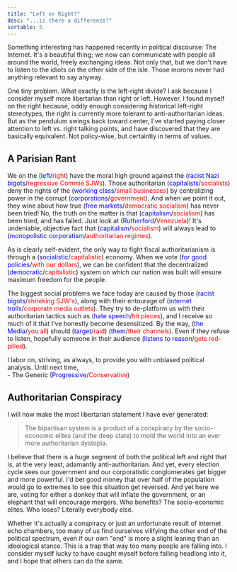 ```yaml
---
title: "Left or Right?"
desc: "...is there a difference?"
sortable: 5
---
```


Something interesting has happened recently in political discourse: The Internet. It's a beautiful thing; we now can communicate with people all around the world, freely exchanging ideas. Not only that, but we don't have to listen to the idiots on the other side of the isle. Those morons never had anything relevant to say anyway.

One tiny problem. What exactly is the left-right divide? I ask because I consider myself more libertarian than right or left. However, I found myself on the right because, oddly enough considering historical left-right stereotypes, the right is currently more tolerant to anti-authoritarian ideas. But as the pendulum swings back toward center, I've started paying closer attention to left vs. right talking points, and have discovered that they are basically equivalent. Not policy-wise, but certaintly in terms of values.

## A Parisian Rant

We on the (<font color='blue'>left</font>/<font color='red'>right</font>) have the moral high ground against the (<font color='blue'>racist Nazi bigots</font>/<font color='red'>regressive Commie SJWs</font>). Those authoritarian (<font color='blue'>capitalists</font>/<font color='red'>socialists</font>) deny the rights of the (<font color='blue'>working class</font>/<font color='red'>small businesses</font>) by centralizing power in the corrupt (<font color='blue'>corporations</font>/<font color='red'>government</font>). And when we point it out, they wine about how true (<font color='blue'>free markets</font>/<font color='red'>democratic socialism</font>) has never been tried! No, the truth on the matter is that (<font color='blue'>capitalism</font>/<font color='red'>socialism</font>) has been tried, and has failed. Just look at (<font color='blue'>Rutherford</font>/<font color='red'>Venezuela</font>)! It's undeniable, objective fact that (<font color='blue'>capitalism</font>/<font color='red'>socialism</font>) will always lead to (<font color='blue'>monopolistic corporatism</font>/<font color='red'>authoritarian regimes</font>).

As is clearly self-evident, the only way to fight fiscal authoritarianism is through a (<font color='blue'>socialistic</font>/<font color='red'>capitalistic</font>) economy. When we vote (<font color='blue'>for good policies</font>/<font color='red'>with our dollars</font>), we can be confident that the decentralized (<font color='blue'>democratic</font>/<font color='red'>capitalistic</font>) system on which our nation was built will ensure maximum freedom for the people.

The biggest social problems we face today are caused by those (<font color='blue'>racist bigots</font>/<font color='red'>shrieking SJW's</font>), along with their entourage of (<font color='blue'>internet trolls</font>/<font color='red'>corporate media outlets</font>). They try to de-platform us with their authoritarian tactics such as (<font color='blue'>hate speech</font>/<font color='red'>hit pieces</font>), and I receive so much of it that I've honestly become desensitized. By the way, (<font color='blue'>the Media</font>/<font color='red'>you all</font>) should (<font color='blue'>target</font>/<font color='red'>raid</font>) (<font color='blue'>them</font>/<font color='red'>their channels</font>). Even if they refuse to listen, hopefully someone in their audience (<font color='blue'>listens to reason</font>/<font color='red'>gets red-pilled</font>).

I labor on, striving, as always, to provide you with unbiased political analysis. Until next time,  
 \- The Generic (<font color='blue'>Progressive</font>/<font color='red'>Conservative</font>)

## Authoritarian Conspiracy

I will now make the most libertarian statement I have ever generated:

> The bipartisan system is a product of a conspiracy by the socio-economic elites (and the deep state) to mold the world into an ever more authoritarian dystopia.

I believe that there is a huge segment of both the political left and right that is, at the very least, adamantly anti-authoritarian. And yet, every election cycle sees our government and our corporatistic conglomerates get bigger and more powerful. I'd bet good money that over half of the population would go to extremes to see this situation get reversed. And yet here we are, voting for either a donkey that will inflate the government, or an elephant that will encourage mergers. Who benefits? The socio-economic elites. Who loses? Literally everybody else.

Whether it's actually a conspiracy or just an unfortunate result of internet echo chambers, too many of us find ourselves vilifying the other end of the political spectrum, even if our own "end" is more a slight leaning than an ideological stance. This is a trap that way too many people are falling into. I consider myself lucky to have caught myself before falling headlong into it, and I hope that others can do the same.
